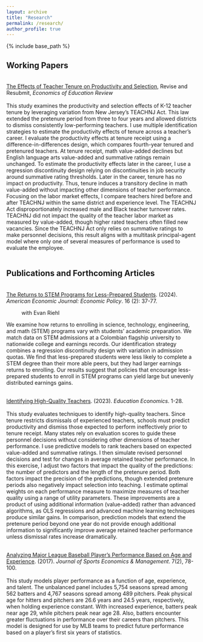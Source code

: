 ```yaml
---
layout: archive
title: "Research"
permalink: /research/
author_profile: true
---
```


{% include base_path %}

<p id="1.5-spaced" style="line-height: 150%;">
<h2> Working Papers </h2><br>
<div><a href="http://kevincng.github.io/files/Kevin_Ng_Teacher_Tenure_Paper.pdf">  The Effects of Teacher Tenure on Productivity and Selection</a>, Revise and Resubmit, <i> Economics of Education Review </i> </div> <br>
<div>This study examines the productivity and selection effects of K-12 teacher tenure by leveraging variation from New Jersey’s TEACHNJ Act.  This law extended the pretenure period from three to four years and allowed districts to dismiss consistently low-performing teachers.  I use multiple identification strategies to estimate the productivity effects of tenure across a teacher’s career.  I evaluate the productivity effects at tenure receipt using a difference-in-differences design, which compares fourth-year tenured and pretenured teachers.  At tenure receipt, math value-added declines but English language arts value-added and summative ratings remain unchanged.  To estimate the productivity effects later in the career, I use a regression discontinuity design relying on discontinuities in job security around summative rating thresholds.  Later in the career, tenure has no impact on productivity.  Thus, tenure induces a transitory decline in math value-added without impacting other dimensions of teacher performance.  Focusing on the labor market effects, I compare teachers hired before and after TEACHNJ within the same district and experience level.  The TEACHNJ Act disproportionately increased male and Black teacher turnover rates.  TEACHNJ did not impact the quality of the teacher labor market as measured by value-added, though higher rated teachers often filled new vacancies.  Since the TEACHNJ Act only relies on summative ratings to make personnel decisions, this result aligns with a multitask principal-agent model where only one of several measures of performance is used to evaluate the employee.</div><br>

<p id="1.5-spaced" style="line-height: 150%;">
<h2> Publications and Forthcoming Articles</h2><br>
<div><a href="http://kevincng.github.io/files/stem.pdf">The Returns to STEM Programs for Less-Prepared Students</a>. (2024). <i>American Economic Journal: Economic Policy</i>. 16 (2): 37-77.</div>
<style="line-height: normal;">
<p style="margin-left: 40px">with Evan Riehl<br>
<p id="1.5-spaced" style="line-height: 150%;">
<div>We examine how returns to enrolling in science, technology, engineering, and math (STEM) programs vary with students’ academic preparation. We match data on STEM admissions at a Colombian flagship university to nationwide college and earnings records. Our identification strategy combines a regression discontinuity design with variation in admission quotas. We find that less-prepared students were less likely to complete a STEM degree than their more able peers, but they had larger earnings returns to enrolling. Our results suggest that policies that encourage less-prepared students to enroll in STEM programs can yield large but unevenly distributed earnings gains.</div> <br>
</p>
<div><a href="http://kevincng.github.io/files/Kevin_Ng_Predicting_Performance.pdf">  Identifying High-Quality Teachers</a>. (2023). <i>Education Economics</i>. 1-28.</div> <br>
<div>This study evaluates techniques to identify high-quality teachers. Since tenure restricts dismissals of experienced teachers, schools must predict productivity and dismiss those expected to perform ineffectively prior to tenure receipt. Many states rely on evaluation scores to guide these personnel decisions without considering other dimensions of teacher performance. I use predictive models to rank teachers based on expected value-added and summative ratings. I then simulate revised personnel decisions and test for changes in average retained teacher performance. In this exercise, I adjust two factors that impact the quality of the predictions: the number of predictors and the length of the pretenure period. Both factors impact the precision of the predictions, though extended pretenure periods also negatively impact selection into teaching. I estimate optimal weights on each performance measure to maximize measures of teacher quality using a range of utility parameters. These improvements are a product of using additional information (value-added) rather than advanced algorithms, as OLS regressions and advanced machine learning techniques produce similar gains. In comparison, prediction models that extend the pretenure period beyond one year do not provide enough additional information to significantly improve average retained teacher performance unless dismissal rates increase dramatically. </div> <br>
</p>
<style="line-height: 100%;">
<div><a href="http://kevincng.github.io/files/Ng_2017.pdf">Analyzing Major League Baseball Player’s Performance Based on Age and Experience</a>. (2017). <i>Journal of Sports Economics & Management</i>. 7(2), 78-100.</div> <br>
<div>This study models player performance as a function of age, experience, and talent. The unbalanced panel includes 5,754 seasons spread among 562 batters and 4,767 seasons spread among 489 pitchers. Peak physical age for hitters and pitchers are 26.6 years and 24.5 years, respectively, when holding experience constant. With increased experience, batters peak near age 29, while pitchers peak near age 28. Also, batters encounter greater fluctuations in performance over their careers than pitchers. This model is designed for use by MLB teams to predict future performance based on a player’s first six years of statistics.</div> <br>
<p id="1.5-spaced" style="line-height: 150%;">
